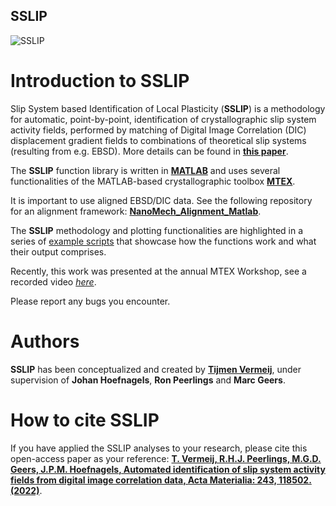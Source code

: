 ## SSLIP

![SSLIP](https://ars.els-cdn.com/content/image/1-s2.0-S1359645422008795-ga1_lrg.jpg)

# Introduction to SSLIP

Slip System based Identification of Local Plasticity (**SSLIP**) is a methodology for automatic, point-by-point, identification of crystallographic slip system activity fields, performed by matching of Digital Image Correlation (DIC) displacement gradient fields to combinations of theoretical slip systems (resulting from e.g. EBSD). More details can be found in [**this paper**](https://doi.org/10.1016/j.actamat.2022.118502).

The **SSLIP** function library is written in [**MATLAB**](https://mathworks.com/products/matlab.html) and uses several functionalities of the MATLAB-based crystallographic toolbox [**MTEX**](https://mtex-toolbox.github.io).

It is important to use aligned EBSD/DIC data. See the following repository for an alignment framework: [**NanoMech_Alignment_Matlab**](https://github.com/Tijmenvermeij/NanoMech_Alignment_Matlab).

The **SSLIP** methodology and plotting functionalities are highlighted in a series of [example scripts](https://github.com/Tijmenvermeij/SSLIP#examples) that showcase how the functions work and what their output comprises.

Recently, this work was presented at the annual MTEX Workshop, see a recorded video [*here*](https://www.youtube.com/watch?v=xjNWsHeHnlA).

Please report any bugs you encounter.

# Authors
**SSLIP** has been conceptualized and created by [**Tijmen Vermeij**](https://www.tue.nl/en/research/researchers/tijmen-vermeij/), under supervision of **Johan Hoefnagels**, **Ron Peerlings** and **Marc Geers**.

# How to cite SSLIP
If you have applied the SSLIP analyses to your research, please cite this open-access paper as your reference:
[**T. Vermeij, R.H.J. Peerlings, M.G.D. Geers, J.P.M. Hoefnagels, Automated identification of slip system activity fields from digital image correlation data, Acta Materialia: 243, 118502. (2022)**](https://doi.org/10.1016/j.actamat.2022.118502).

